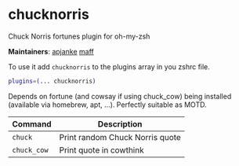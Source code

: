 # chucknorris

Chuck Norris fortunes plugin for oh-my-zsh

**Maintainers**: [apjanke](https://github.com/apjanke) [maff](https://github.com/maff)

To use it add `chucknorris` to the plugins array in you zshrc file.

```zsh
plugins=(... chucknorris)
```


Depends on fortune (and cowsay if using chuck_cow) being installed (available via homebrew, apt, ...). Perfectly suitable as MOTD.


| Command     | Description                     |
| ----------- | ------------------------------- |
| `chuck`     | Print random Chuck Norris quote |
| `chuck_cow` | Print quote in cowthink         |

